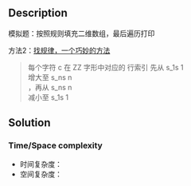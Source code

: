 ## Description

模拟题：按照规则填充二维数组，最后遍历打印

方法2：[找规律，一个巧妙的方法](https://leetcode-cn.com/problems/zigzag-conversion/solution/zzi-xing-bian-huan-by-jyd/)

>每个字符 c 在 ZZ 字形中对应的 行索引 先从 s_1s 
 1
 ​	
   增大至 s_ns 
 n
 ​	
  ，再从 s_ns 
 n
 ​	
   减小至 s_1s 
 1
 ​
## Solution



### Time/Space complexity

- 时间复杂度：
- 空间复杂度：
